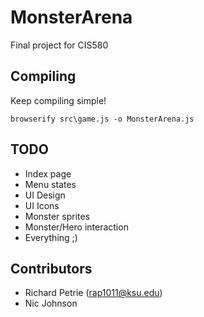 # MonsterArena

Final project for CIS580

## Compiling

Keep compiling simple!

```browserify src\game.js -o MonsterArena.js```

## TODO

* Index page
* Menu states
* UI Design
* UI Icons
* Monster sprites
* Monster/Hero interaction
* Everything ;)

## Contributors

* Richard Petrie (rap1011@ksu.edu)
* Nic Johnson
